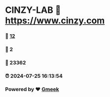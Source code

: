 # CINZY-LAB :link: https://www.cinzy.com 
### :page_facing_up: [12](https://www.cinzy.com/tag.html) 
### :speech_balloon: 2 
### :hibiscus: 23362 
### :alarm_clock: 2024-07-25 16:13:54 
### Powered by :heart: [Gmeek](https://github.com/Meekdai/Gmeek)
